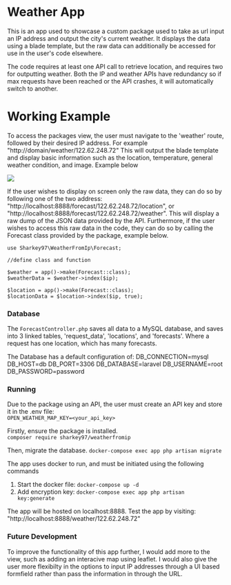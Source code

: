 # Weather App
This is an app used to showcase a custom package used to take as url input an IP address and output the city's current weather. It displays the data using a blade template, but the raw data can additionally be accessed for use in the user's code elsewhere.

The code requires at least one API call to retrieve location, and requires two for outputting weather. Both the IP and weather APIs have redundancy so if max requests have been reached or the API crashes, it will automatically switch to another.

<H1> Working Example </H1>

To access the packages view, the user must navigate to the 'weather' route, followed by their desired IP address. For example "http://domain/weather/122.62.248.72"
This will output the blade template and display basic information such as the location, temperature, general weather condition, and image. Example below

<img src="![image](https://github.com/sharkey97/weather-app/assets/45834305/f0588444-07b8-49d6-860c-f00e5ada8d9a)">

If the user wishes to display on screen only the raw data, they can do so by following one of the two address: "http://localhost:8888/forecast/122.62.248.72/location", or "http://localhost:8888/forecast/122.62.248.72/weather". This will display a raw dump of the JSON data provided by the API.
Furthermore, if the user wishes to access this raw data in the code, they can do so by calling the Forecast class provided by the package, example below.

```     
use Sharkey97\WeatherFromIp\Forecast;

//define class and function

$weather = app()->make(Forecast::class);
$weatherData = $weather->index($ip);

$location = app()->make(Forecast::class);
$locationData = $location->index($ip, true);
```

<H3> Database </h3>

The ```ForecastController.php``` saves all data to a MySQL database, and saves into 3 linked tables, 'request_data', 'locations', and 'forecasts'. Where a request has one location, which has many forecasts. 

The Database has a default configuration of:
DB_CONNECTION=mysql
DB_HOST=db
DB_PORT=3306
DB_DATABASE=laravel
DB_USERNAME=root
DB_PASSWORD=password

<H3> Running </H3>

Due to the package using an API, the user must create an API key and store it in the .env file:  
```OPEN_WEATHER_MAP_KEY=<your_api_key>```

Firstly, ensure the package is installed.  
```composer require sharkey97/weatherfromip``` 

Then, migrate the database.
```docker-compose exec app php artisan migrate      ``` 

The app uses docker to run, and must be initiated using the following commands

1. Start the docker file: 
    ```docker-compose up -d``` 
2. Add encryption key: 
    ```docker-compose exec app php artisan key:generate``` 
    
The app will be hosted on localhost:8888. Test the app by visiting: "http://localhost:8888/weather/122.62.248.72"

<H3> Future Development</H3>

To improve the functionality of this app further, I would add more to the view, such as adding an interacive map using leaflet. I would also give the user more flexibilty in the options to input IP addresses through a UI based formfield rather than pass the information in through the URL.
 
